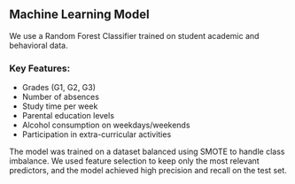 ## Machine Learning Model

We use a Random Forest Classifier trained on student academic and behavioral data.

### Key Features:
- Grades (G1, G2, G3)
- Number of absences
- Study time per week
- Parental education levels
- Alcohol consumption on weekdays/weekends
- Participation in extra-curricular activities

The model was trained on a dataset balanced using SMOTE to handle class imbalance. We used feature selection to keep only the most relevant predictors, and the model achieved high precision and recall on the test set.
